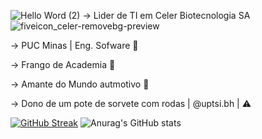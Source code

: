 ![Hello Word (2)](https://github.com/user-attachments/assets/b27d883e-6766-4d80-9909-8b4fb789725d)
-> Lider de TI em Celer Biotecnologia SA ![fiveicon_celer-removebg-preview](https://github.com/user-attachments/assets/8fbfe200-8005-4b58-acae-b3101fbce456)

-> PUC Minas | Eng. Sofware 👾

-> Frango de Academia 💪

-> Amante do Mundo autmotivo 🚗

-> Dono de um pote de sorvete com rodas | @uptsi.bh | ⚠️

[![GitHub Streak](https://github-readme-streak-stats.herokuapp.com?user=DMendes7&theme=dark&hide_border=true&locale=pt_BR&date_format=j%2Fn%5B%2FY%5D&mode=weekly)](https://git.io/streak-stats) ![Anurag's GitHub stats](https://github-readme-stats.vercel.app/api?username=DMendes7&show_icons=true&theme=radical)
